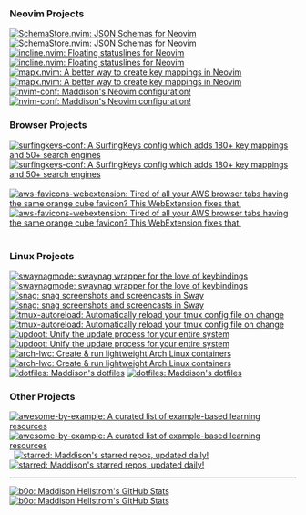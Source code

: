 ### Neovim Projects

<div float="left">
<a href="https://github.com/b0o/SchemaStore.nvim#gh-dark-mode-only"><img src="https://raw.githubusercontent.com/b0o/b0o/main/assets/b0o-SchemaStore.nvim-dark.svg#gh-dark-mode-only" alt="SchemaStore.nvim: JSON Schemas for Neovim"></a>
<a href="https://github.com/b0o/SchemaStore.nvim#gh-light-mode-only"><img src="https://raw.githubusercontent.com/b0o/b0o/main/assets/b0o-SchemaStore.nvim-light.svg#gh-light-mode-only" alt="SchemaStore.nvim: JSON Schemas for Neovim"></a>
&nbsp;
<a href="https://github.com/b0o/incline.nvim#gh-dark-mode-only"><img src="https://raw.githubusercontent.com/b0o/b0o/main/assets/b0o-incline.nvim-dark.svg#gh-dark-mode-only" alt="incline.nvim: Floating statuslines for Neovim"></a>
<a href="https://github.com/b0o/incline.nvim#gh-light-mode-only"><img src="https://raw.githubusercontent.com/b0o/b0o/main/assets/b0o-incline.nvim-light.svg#gh-light-mode-only" alt="incline.nvim: Floating statuslines for Neovim"></a>
&nbsp;
</div><div float="left">
<a href="https://github.com/b0o/mapx.nvim#gh-dark-mode-only"><img src="https://raw.githubusercontent.com/b0o/b0o/main/assets/b0o-mapx.nvim-dark.svg#gh-dark-mode-only" alt="mapx.nvim: A better way to create key mappings in Neovim"></a>
<a href="https://github.com/b0o/mapx.nvim#gh-light-mode-only"><img src="https://raw.githubusercontent.com/b0o/b0o/main/assets/b0o-mapx.nvim-light.svg#gh-light-mode-only" alt="mapx.nvim: A better way to create key mappings in Neovim"></a>
&nbsp;
<a href="https://github.com/b0o/nvim-conf#gh-dark-mode-only"><img src="https://raw.githubusercontent.com/b0o/b0o/main/assets/b0o-nvim-conf-dark.svg#gh-dark-mode-only" alt="nvim-conf: Maddison's Neovim configuration!"></a>
<a href="https://github.com/b0o/nvim-conf#gh-light-mode-only"><img src="https://raw.githubusercontent.com/b0o/b0o/main/assets/b0o-nvim-conf-light.svg#gh-light-mode-only" alt="nvim-conf: Maddison's Neovim configuration!"></a>
&nbsp;
</div>

### Browser Projects

<div float="left">
<a href="https://github.com/b0o/surfingkeys-conf#gh-dark-mode-only"><img src="https://raw.githubusercontent.com/b0o/b0o/main/assets/b0o-surfingkeys-conf-dark.svg#gh-dark-mode-only" alt="surfingkeys-conf: A SurfingKeys config which adds 180+ key mappings and 50+ search engines"></a>
<a href="https://github.com/b0o/surfingkeys-conf#gh-light-mode-only"><img src="https://raw.githubusercontent.com/b0o/b0o/main/assets/b0o-surfingkeys-conf-light.svg#gh-light-mode-only" alt="surfingkeys-conf: A SurfingKeys config which adds 180+ key mappings and 50+ search engines"></a>
&nbsp;
<a href="https://github.com/b0o/aws-favicons-webextension#gh-dark-mode-only"><img src="https://raw.githubusercontent.com/b0o/b0o/main/assets/b0o-aws-favicons-webextension-dark.svg#gh-dark-mode-only" alt="aws-favicons-webextension: Tired of all your AWS browser tabs having the same orange cube favicon? This WebExtension fixes that."></a>
<a href="https://github.com/b0o/aws-favicons-webextension#gh-light-mode-only"><img src="https://raw.githubusercontent.com/b0o/b0o/main/assets/b0o-aws-favicons-webextension-light.svg#gh-light-mode-only" alt="aws-favicons-webextension: Tired of all your AWS browser tabs having the same orange cube favicon? This WebExtension fixes that."></a>
&nbsp;
</div>

### Linux Projects

<div float="left">
<a href="https://github.com/b0o/swaynagmode#gh-dark-mode-only"><img src="https://raw.githubusercontent.com/b0o/b0o/main/assets/b0o-swaynagmode-dark.svg#gh-dark-mode-only" alt="swaynagmode: swaynag wrapper for the love of keybindings"></a>
<a href="https://github.com/b0o/swaynagmode#gh-light-mode-only"><img src="https://raw.githubusercontent.com/b0o/b0o/main/assets/b0o-swaynagmode-light.svg#gh-light-mode-only" alt="swaynagmode: swaynag wrapper for the love of keybindings"></a>
&nbsp;
<a href="https://github.com/b0o/snag#gh-dark-mode-only"><img src="https://raw.githubusercontent.com/b0o/b0o/main/assets/b0o-snag-dark.svg#gh-dark-mode-only" alt="snag: snag screenshots and screencasts in Sway"></a>
<a href="https://github.com/b0o/snag#gh-light-mode-only"><img src="https://raw.githubusercontent.com/b0o/b0o/main/assets/b0o-snag-light.svg#gh-light-mode-only" alt="snag: snag screenshots and screencasts in Sway"></a>
&nbsp;
</div><div float="left">
<a href="https://github.com/b0o/tmux-autoreload#gh-dark-mode-only"><img src="https://raw.githubusercontent.com/b0o/b0o/main/assets/b0o-tmux-autoreload-dark.svg#gh-dark-mode-only" alt="tmux-autoreload: Automatically reload your tmux config file on change"></a>
<a href="https://github.com/b0o/tmux-autoreload#gh-light-mode-only"><img src="https://raw.githubusercontent.com/b0o/b0o/main/assets/b0o-tmux-autoreload-light.svg#gh-light-mode-only" alt="tmux-autoreload: Automatically reload your tmux config file on change"></a>
&nbsp;
<a href="https://github.com/b0o/updoot#gh-dark-mode-only"><img src="https://raw.githubusercontent.com/b0o/b0o/main/assets/b0o-updoot-dark.svg#gh-dark-mode-only" alt="updoot: Unify the update process for your entire system"></a>
<a href="https://github.com/b0o/updoot#gh-light-mode-only"><img src="https://raw.githubusercontent.com/b0o/b0o/main/assets/b0o-updoot-light.svg#gh-light-mode-only" alt="updoot: Unify the update process for your entire system"></a>
&nbsp;
</div><div float="left">
<a href="https://github.com/b0o/arch-lwc#gh-dark-mode-only"><img src="https://raw.githubusercontent.com/b0o/b0o/main/assets/b0o-arch-lwc-dark.svg#gh-dark-mode-only" alt="arch-lwc: Create & run lightweight Arch Linux containers"></a>
<a href="https://github.com/b0o/arch-lwc#gh-light-mode-only"><img src="https://raw.githubusercontent.com/b0o/b0o/main/assets/b0o-arch-lwc-light.svg#gh-light-mode-only" alt="arch-lwc: Create & run lightweight Arch Linux containers"></a>
&nbsp;
<a href="https://github.com/b0o/dotfiles#gh-dark-mode-only"><img src="https://raw.githubusercontent.com/b0o/b0o/main/assets/b0o-dotfiles-dark.svg#gh-dark-mode-only" alt="dotfiles: Maddison's dotfiles"></a>
<a href="https://github.com/b0o/dotfiles#gh-light-mode-only"><img src="https://raw.githubusercontent.com/b0o/b0o/main/assets/b0o-dotfiles-light.svg#gh-light-mode-only" alt="dotfiles: Maddison's dotfiles"></a>
&nbsp;
</div>

### Other Projects

<div float="left">
<a href="https://github.com/b0o/awesome-by-example#gh-dark-mode-only"><img src="https://raw.githubusercontent.com/b0o/b0o/main/assets/b0o-awesome-by-example-dark.svg#gh-dark-mode-only" alt="awesome-by-example: A curated list of example-based learning resources"></a>
<a href="https://github.com/b0o/awesome-by-example#gh-light-mode-only"><img src="https://raw.githubusercontent.com/b0o/b0o/main/assets/b0o-awesome-by-example-light.svg#gh-light-mode-only" alt="awesome-by-example: A curated list of example-based learning resources"></a>
&nbsp;
<a href="https://github.com/b0o/starred#gh-dark-mode-only"><img src="https://raw.githubusercontent.com/b0o/b0o/main/assets/b0o-starred-dark.svg#gh-dark-mode-only" alt="starred: Maddison's starred repos, updated daily!"></a>
<a href="https://github.com/b0o/starred#gh-light-mode-only"><img src="https://raw.githubusercontent.com/b0o/b0o/main/assets/b0o-starred-light.svg#gh-light-mode-only" alt="starred: Maddison's starred repos, updated daily!"></a>
&nbsp;
</div>

---

<div float="left">
<a href="https://github.com/b0o#gh-dark-mode-only"><img src="https://raw.githubusercontent.com/b0o/b0o/main/assets/b0o-dark.svg#gh-dark-mode-only" alt="b0o: Maddison Hellstrom's GitHub Stats"></a>
<a href="https://github.com/b0o#gh-light-mode-only"><img src="https://raw.githubusercontent.com/b0o/b0o/main/assets/b0o-light.svg#gh-light-mode-only" alt="b0o: Maddison Hellstrom's GitHub Stats"></a>
&nbsp;
</div>
